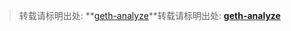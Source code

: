 > 转载请标明出处: **[geth-analyze](https://github.com/learnerLj/geth-analyze)**转载请标明出处: **[geth-analyze](https://github.com/learnerLj/geth-analyze)**
